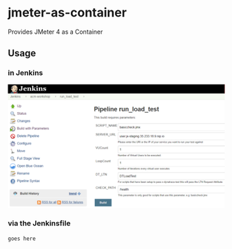 # jmeter-as-container

Provides JMeter 4 as a Container

## Usage

### in Jenkins 

![jenkins build](./assets/jenkins-build.png)


### via the Jenkinsfile

```
goes here
```

